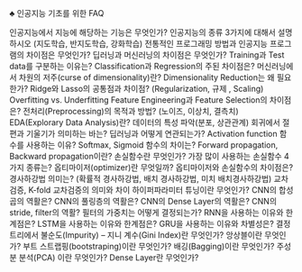 ♣ 인공지능 기초를 위한 FAQ

인공지능에서 지능에 해당하는 기능은 무엇인가?
인공지능의 종류 3가지에 대해서 설명하시오 (지도학습, 반지도학습, 강화학습)
전통적인 프로그래밍 방법과 인공지능 프로그램의 차이점은 무엇인가?
딥러닝과 머신러닝의 차이점은 무엇인가?
Training과 Test data를 구분하는 이유는?
Classification과 Regression의 주된 차이점은?
머신러닝에서 차원의 저주(curse of dimensionality)란?
Dimensionality Reduction는 왜 필요한가?
Ridge와 Lasso의 공통점과 차이점? (Regularization, 규제 , Scaling)
Overfitting vs. Underfitting
Feature Engineering과 Feature Selection의 차이점은?
전처리(Preprocessing)의 목적과 방법? (노이즈, 이상치, 결측치)
EDA(Explorary Data Analysis)란? 데이터의 특성 파악(분포, 상관관계)
회귀에서 절편과 기울기가 의미하는 바는? 딥러닝과 어떻게 연관되는가?
Activation function 함수를 사용하는 이유? Softmax, Sigmoid 함수의 차이는?
Forward propagation, Backward propagation이란?
손실함수란 무엇인가? 가장 많이 사용하는 손실함수 4가지 종류는?
옵티마이저(optimizer)란 무엇일까? 옵티마이저와 손실함수의 차이점은?
경사하강법 의미는? (확률적 경사하강법, 배치 경사하강법, 미치 배치경사하강법)
교차검증, K-fold 교차검증의 의미와 차이
하이퍼파라미터 튜닝이란 무엇인가?
CNN의 합성곱의 역활은?
CNN의 풀링층의 역활은?
CNN의 Dense Layer의 역활은?
CNN의 stride, filter의 역활? 필터의 가중치는 어떻게 결정되는가?
RNN을 사용하는 이유와 한계점은?
LSTM을 사용하는 이유와 한계점은?
GRU을 사용하는 이유와 차별성은?
결정트리에서 불순도(Impurity) – 지니 계수(Gini Index)란 무엇인가?
앙상블이란 무엇인가?
부트 스트랩핑(bootstraping)이란 무엇인가?
배깅(Bagging)이란 무엇인가?
주성분 분석(PCA) 이란 무엇인가?
Dense Layer란 무엇인가?
